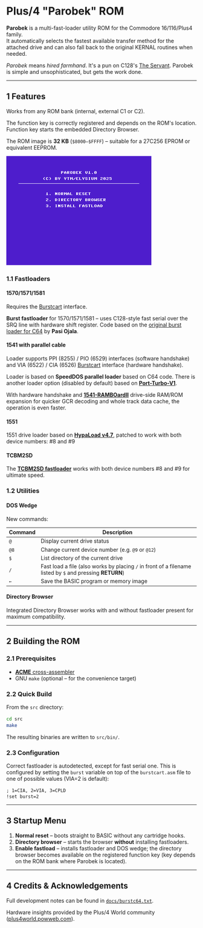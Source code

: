 # Plus/4 "Parobek" ROM

**Parobek** is a multi-fast-loader utility ROM for the Commodore 16/116/Plus4 family.  
It automatically selects the fastest available transfer method for the attached drive and can also fall back to the original KERNAL routines when needed.

*Parobek* means *hired farmhand*. It's a pun on C128's [The Servant](https://github.com/ytmytm/c128-theservant-sd2iec). Parobek is simple and unsophisticated, but gets the work done.

---

## 1  Features

Works from any ROM bank (internal, external C1 or C2).

The function key is correctly registered and depends on the ROM's location. Function key
starts the embedded Directory Browser.

The ROM image is **32 KB** (`$8000–$FFFF`) – suitable for a 27C256 EPROM or equivalent EEPROM.

![Startup menu](media/01.startup.png)

### 1.1 Fastloaders

#### 1570/1571/1581

Requires the [Burstcart](https://github.com/ytmytm/plus4-burstcart) interface.

**Burst fastloader** for 1570/1571/1581 – uses C128-style fast serial over the SRQ line with hardware shift register. Code based on the [original burst loader for C64](https://a1bert.kapsi.fi/Dev/burst/) by **Pasi Ojala**.

#### 1541 with parallel cable

Loader supports PPI (8255) / PIO (6529) interfaces (software handshake) and VIA (6522) / CIA (6526) [Burstcart](https://github.com/ytmytm/plus4-burstcart) interface (hardware handshake).

Loader is based on **SpeedDOS parallel loader** based on C64 code. There is another loader option (disabled by default) based on **[Port-Turbo-V1](https://plus4world.powweb.com/software/Port-Turbo_V1)**.

With hardware handshake and **[1541-RAMBOardII](https://github.com/ytmytm/1541-RAMBOardII)** drive-side RAM/ROM expansion for quicker GCR decoding and whole track data cache, the operation is even faster.

#### 1551

1551 drive loader based on **[HypaLoad v4.7](https://plus4world.powweb.com/software/Hypaload_1551)**, patched to work with both device numbers: #8 and #9

#### TCBM2SD

The **[TCBM2SD fastloader](https://github.com/ytmytm/plus4-tcbm2sd)** works with both device numbers #8 and #9 for ultimate speed.

### 1.2 Utilities

#### DOS Wedge

New commands:

| Command | Description |
|---------|-------------|
| `@` | Display current drive status |
| `@8` | Change current device number (e.g. `@9` or `@12`) |
| `$` | List directory of the current drive |
| `/` | Fast load a file (also works by placing `/` in front of a filename listed by `$` and pressing **RETURN**) |
| `←` | Save the BASIC program or memory image |

#### Directory Browser

Integrated Directory Browser works with and without fastloader present for maximum compatibility.

---

## 2  Building the ROM

### 2.1 Prerequisites

* [**ACME** cross-assembler](https://github.com/meonwax/acme)
* GNU `make` (optional – for the convenience target)

### 2.2 Quick Build

From the `src` directory:

```sh
cd src
make
```

The resulting binaries are written to `src/bin/`.

### 2.3 Configuration

Correct fastloader is autodetected, except for fast serial one. This is configured by setting the `burst` variable on top of the `burstcart.asm` file to one of possible values (VIA=2 is default):

```
; 1=CIA, 2=VIA, 3=CPLD
!set burst=2
```

---

## 3  Startup Menu

1. **Normal reset** – boots straight to BASIC without any cartridge hooks.
2. **Directory browser** – starts the browser **without** installing fastloaders.
3. **Enable fastload** – installs fastloader and DOS wedge; the directory browser becomes available on the registered function key (key depends on the ROM bank where Parobek is located).

---

## 4  Credits & Acknowledgements

Full development notes can be found in [`docs/burstc64.txt`](docs/burstc64.txt).

Hardware insights provided by the Plus/4 World community ([plus4world.powweb.com](https://plus4world.powweb.com)).
